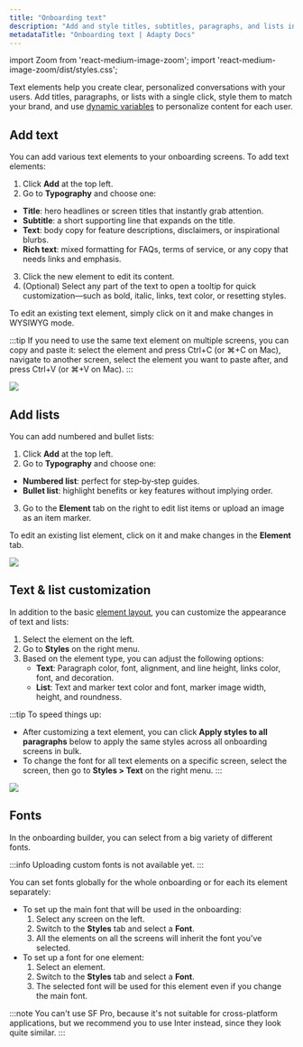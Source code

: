 ```yaml
---
title: "Onboarding text"
description: "Add and style titles, subtitles, paragraphs, and lists in Adapty’s onboarding builder, and customize text for on-brand user experiences."
metadataTitle: "Onboarding text | Adapty Docs"
---
```


import Zoom from 'react-medium-image-zoom';
import 'react-medium-image-zoom/dist/styles.css';


Text elements help you create clear, personalized conversations with your users. Add titles, paragraphs, or lists with a single click, style them to match your brand, and use [dynamic variables](onboarding-variables.md) to personalize content for each user.

## Add text

You can add various text elements to your onboarding screens. To add text elements:
1. Click **Add** at the top left.
2. Go to **Typography** and choose one:
- **Title**: hero headlines or screen titles that instantly grab attention.
- **Subtitle**: a short supporting line that expands on the title.
- **Text**: body copy for feature descriptions, disclaimers, or inspirational blurbs.
- **Rich text**: mixed formatting for FAQs, terms of service, or any copy that needs links and emphasis.
3. Click the new element to edit its content.
4. (Optional) Select any part of the text to open a tooltip for quick customization—such as bold, italic, links, text color, or resetting styles.

To edit an existing text element, simply click on it and make changes in WYSIWYG mode.

:::tip
If you need to use the same text element on multiple screens, you can copy and paste it: select the element and press Ctrl+C (or ⌘+C on Mac), navigate to another screen, select the element you want to paste after, and press Ctrl+V (or ⌘+V on Mac).
:::

<Zoom>
  <img src={require('./img/onboarding-text.gif').default}
  style={{
    border: '1px solid #727272', /* border width and color */
    width: '700px', /* image width */
    display: 'block', /* for alignment */
    margin: '0 auto' /* center alignment */
  }}
/>
</Zoom>

## Add lists

You can add numbered and bullet lists:
1. Click **Add** at the top left.
2. Go to **Typography** and choose one:
- **Numbered list**: perfect for step‑by‑step guides.
- **Bullet list**: highlight benefits or key features without implying order.
3. Go to the **Element** tab on the right to edit list items or upload an image as an item marker.

To edit an existing list element, click on it and make changes in the **Element** tab.

<Zoom>
  <img src={require('./img/onboarding-list.png').default}
  style={{
    border: '1px solid #727272', /* border width and color */
    width: '700px', /* image width */
    display: 'block', /* for alignment */
    margin: '0 auto' /* center alignment */
  }}
/>
</Zoom>

## Text & list customization

In addition to the basic [element layout](onboarding-layout.md#element-layout), you can customize the appearance of text and lists:

1. Select the element on the left.
2. Go to **Styles** on the right menu.
3. Based on the element type, you can adjust the following options:
    - **Text**: Paragraph color, font, alignment, and line height, links color, font, and decoration.
    - **List**: Text and marker text color and font, marker image width, height, and roundness.

:::tip
To speed things up:
- After customizing a text element, you can click **Apply styles to all paragraphs** below to apply the same styles across all onboarding screens in bulk.
- To change the font for all text elements on a specific screen, select the screen, then go to **Styles > Text** on the right menu.
:::

<Zoom>
  <img src={require('./img/onboarding-customization.png').default}
  style={{
    border: '1px solid #727272', /* border width and color */
    width: '700px', /* image width */
    display: 'block', /* for alignment */
    margin: '0 auto' /* center alignment */
  }}
/>
</Zoom>

## Fonts

In the onboarding builder, you can select from a big variety of different fonts.

:::info
Uploading custom fonts is not available yet.
:::

You can set fonts globally for the whole onboarding or for each its element separately:

- To set up the main font that will be used in the onboarding:
  1. Select any screen on the left.
  2. Switch to the **Styles** tab and select a **Font**.
  3. All the elements on all the screens will inherit the font you've selected.
- To set up a font for one element:
  1. Select an element.
  2. Switch to the **Styles** tab and select a **Font**.
  3. The selected font will be used for this element even if you change the main font.


:::note
You can't use SF Pro, because it's not suitable for cross-platform applications, but we recommend you to use Inter instead, since they look quite similar.
:::
